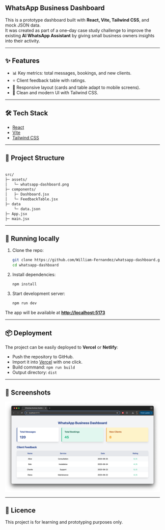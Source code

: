 ## WhatsApp Business Dashboard

This is a prototype dashboard built with **React, Vite, Tailwind CSS**, and mock JSON data.  
It was created as part of a one–day case study challenge to improve the existing **AI WhatsApp Assistant** by giving small business owners insights into their activity.

---

## ✨ Features

-   📊 Key metrics: total messages, bookings, and new clients.
-   ⭐ Client feedback table with ratings.
-   📱 Responsive layout (cards and table adapt to mobile screens).
-   🎨 Clean and modern UI with Tailwind CSS.

---

## 🛠️ Tech Stack

-   [React](https://react.dev/)
-   [Vite](https://vitejs.dev/)
-   [Tailwind CSS](https://tailwindcss.com/)

---

## 📂 Project Structure

```

src/
├─ assets/
│   └─ whatsapp-dashboard.png
├─ components/
│   ├─ Dashboard.jsx
│   └─ FeedbackTable.jsx
├─ data
    └─ data.json
├─ App.jsx
├─ main.jsx

```

---

## 🚀 Running locally

1. Clone the repo:
    ```bash
    git clone https://github.com/William-Fernandez/whatsapp-dashboard.git
    cd whatsapp-dashboard
    ```

2. Install dependencies:

   ```bash
   npm install
   ```

3. Start development server:

   ```bash
   npm run dev
   ```

The app will be available at **[http://localhost:5173](http://localhost:5173)**

---

## 📦 Deployment

The project can be easily deployed to **Vercel** or **Netlify**:

* Push the repository to GitHub.
* Import it into [Vercel](https://vercel.com/) with one click.
* Build command: `npm run build`
* Output directory: `dist`

---

## 📸 Screenshots

![Screenshot of the Dashboard](./src/assets/whatsapp-dashboard.png)

---

## 📜 Licence

This project is for learning and prototyping purposes only.
